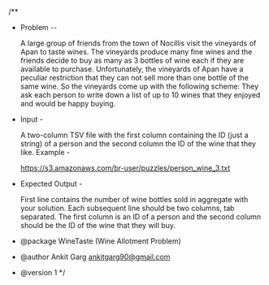 /**
 * Problem --
 
   A large group of friends from the town of Nocillis visit the vineyards of Apan to taste wines. The vineyards produce many fine wines and the friends decide to buy as many as 3 bottles of wine each if they are available to purchase. Unfortunately, the vineyards of Apan have a peculiar restriction that they can not sell more than one bottle of the same wine. So the vineyards come up with the following scheme: They ask each person to write down a list of up to 10 wines that they enjoyed and would be happy buying. 
 
 * Input - 
 
   A two-column TSV file with the first column containing the ID (just a string) of a person and the second column the ID of the wine that they like. Example - 

	https://s3.amazonaws.com/br-user/puzzles/person_wine_3.txt 

 * Expected Output -
 
   First line contains the number of wine bottles sold in aggregate with your solution. Each subsequent line should be two columns, tab separated. The first column is an ID of a person and the second column should be the ID of the wine that they will buy.
   
   
 * @package    WineTaste (Wine Allotment Problem)
 * @author     Ankit Garg <ankitgarg90@gmail.com>
 * @version    1
 */